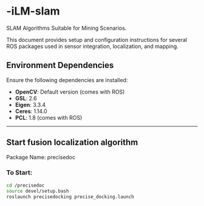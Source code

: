 # -iLM-slam
SLAM Algorithms Suitable for Mining Scenarios.

This document provides setup and configuration instructions for several ROS packages used in sensor integration, localization, and mapping.

## Environment Dependencies

Ensure the following dependencies are installed:

- **OpenCV**: Default version (comes with ROS)
- **GSL**: 2.6
- **Eigen**: 3.3.4
- **Ceres**: 1.14.0
- **PCL**: 1.8 (comes with ROS)

---
## Start fusion localization algorithm
Package Name: precisedoc

### To Start:
```bash
cd /precisedoc
source devel/setup.bash
roslaunch precisedocking precise_docking.launch
```



